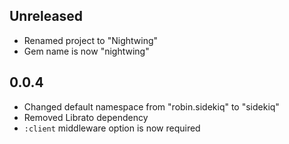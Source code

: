 ## Unreleased

- Renamed project to "Nightwing"
- Gem name is now "nightwing"

## 0.0.4

- Changed default namespace from "robin.sidekiq" to "sidekiq"
- Removed Librato dependency
- `:client` middleware option is now required
